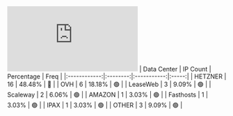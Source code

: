 ![Diagramm](https://github.com/obajay/StateSync-snapshots/blob/main/Projects/AndromedaProtocol/1/README.md)
| Data Center | IP Count | Percentage | Freq |
|:------------:|:--------:|:-----------:|:-----:|
| HETZNER | 16 | 48.48% | 🔴 |
| OVH | 6 | 18.18% | 🟢 |
| LeaseWeb | 3 | 9.09% | 🟢 |
| Scaleway | 2 | 6.06% | 🟢 |
| AMAZON | 1 | 3.03% | 🟢 |
| Fasthosts | 1 | 3.03% | 🟢 |
| IPAX | 1 | 3.03% | 🟢 |
| OTHER | 3 | 9.09% | 🟢 |